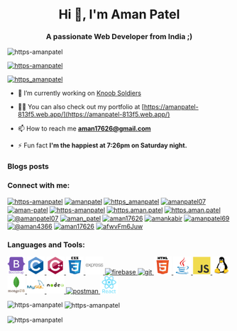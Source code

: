 <h1 align="center">Hi 👋, I'm Aman Patel</h1>
<h3 align="center">A passionate Web Developer from India ;)</h3>

<p align="left"> <img src="https://komarev.com/ghpvc/?username=https-amanpatel&label=Profile%20views&color=c865ec&style=flat" alt="https-amanpatel" /> </p>

<p align="left"> <a href="https://github.com/ryo-ma/github-profile-trophy"><img src="https://github-profile-trophy.vercel.app/?username=https-amanpatel" alt="https-amanpatel" /></a> </p>

<p align="left"> <a href="https://twitter.com/https_amanpatel" target="blank"><img src="https://img.shields.io/twitter/follow/https_amanpatel?logo=twitter&style=for-the-badge" alt="https_amanpatel" /></a> </p>

- 🔭 I’m currently working on [Knoob Soldiers](https://github.com/Realsantosm/keep-moving.git)

- 👨‍💻 You can also check out my portfolio at [https://amanpatel-813f5.web.app/](https://amanpatel-813f5.web.app/)

- 📫 How to reach me **aman17626@gmail.com**

- ⚡ Fun fact **I'm the happiest at 7:26pm on Saturday night.**

### Blogs posts
<!-- BLOG-POST-LIST:START -->
<!-- BLOG-POST-LIST:END -->

<h3 align="left">Connect with me:</h3>
<p align="left">
<a href="https://codepen.io/https-amanpatel" target="blank"><img align="center" src="https://raw.githubusercontent.com/rahuldkjain/github-profile-readme-generator/master/src/images/icons/Social/codepen.svg" alt="https-amanpatel" height="30" width="40" /></a>
<a href="https://dev.to/amanpatel" target="blank"><img align="center" src="https://raw.githubusercontent.com/rahuldkjain/github-profile-readme-generator/master/src/images/icons/Social/devto.svg" alt="amanpatel" height="30" width="40" /></a>
<a href="https://twitter.com/https_amanpatel" target="blank"><img align="center" src="https://raw.githubusercontent.com/rahuldkjain/github-profile-readme-generator/master/src/images/icons/Social/twitter.svg" alt="https_amanpatel" height="30" width="40" /></a>
<a href="https://linkedin.com/in/amanpatel07" target="blank"><img align="center" src="https://raw.githubusercontent.com/rahuldkjain/github-profile-readme-generator/master/src/images/icons/Social/linked-in-alt.svg" alt="amanpatel07" height="30" width="40" /></a>
<a href="https://stackoverflow.com/users/12423174/aman-patel" target="blank"><img align="center" src="https://raw.githubusercontent.com/rahuldkjain/github-profile-readme-generator/master/src/images/icons/Social/stack-overflow.svg" alt="aman-patel" height="30" width="40" /></a>
<a href="https://codesandbox.com/https-amanpatel" target="blank"><img align="center" src="https://raw.githubusercontent.com/rahuldkjain/github-profile-readme-generator/master/src/images/icons/Social/codesandbox.svg" alt="https-amanpatel" height="30" width="40" /></a>
<a href="https://fb.com/https.aman.patel" target="blank"><img align="center" src="https://raw.githubusercontent.com/rahuldkjain/github-profile-readme-generator/master/src/images/icons/Social/facebook.svg" alt="https.aman.patel" height="30" width="40" /></a>
<a href="https://instagram.com/https.aman.patel" target="blank"><img align="center" src="https://raw.githubusercontent.com/rahuldkjain/github-profile-readme-generator/master/src/images/icons/Social/instagram.svg" alt="https.aman.patel" height="30" width="40" /></a>
<a href="https://hashnode.com/@amanpatel07" target="blank"><img align="center" src="https://raw.githubusercontent.com/rahuldkjain/github-profile-readme-generator/master/src/images/icons/Social/hashnode.svg" alt="@amanpatel07" height="30" width="40" /></a>
<a href="https://www.codechef.com/users/aman_patel" target="blank"><img align="center" src="https://cdn.jsdelivr.net/npm/simple-icons@3.1.0/icons/codechef.svg" alt="aman_patel" height="30" width="40" /></a>
<a href="https://www.hackerrank.com/aman17626" target="blank"><img align="center" src="https://raw.githubusercontent.com/rahuldkjain/github-profile-readme-generator/master/src/images/icons/Social/hackerrank.svg" alt="aman17626" height="30" width="40" /></a>
<a href="https://codeforces.com/profile/amankabir" target="blank"><img align="center" src="https://raw.githubusercontent.com/rahuldkjain/github-profile-readme-generator/master/src/images/icons/Social/codeforces.svg" alt="amankabir" height="30" width="40" /></a>
<a href="https://www.leetcode.com/amanpatel69" target="blank"><img align="center" src="https://raw.githubusercontent.com/rahuldkjain/github-profile-readme-generator/master/src/images/icons/Social/leet-code.svg" alt="amanpatel69" height="30" width="40" /></a>
<a href="https://www.hackerearth.com/@aman4366" target="blank"><img align="center" src="https://raw.githubusercontent.com/rahuldkjain/github-profile-readme-generator/master/src/images/icons/Social/hackerearth.svg" alt="@aman4366" height="30" width="40" /></a>
<a href="https://auth.geeksforgeeks.org/user/aman17626" target="blank"><img align="center" src="https://raw.githubusercontent.com/rahuldkjain/github-profile-readme-generator/master/src/images/icons/Social/geeks-for-geeks.svg" alt="aman17626" height="30" width="40" /></a>
<a href="https://discord.gg/afwvFm6Juw" target="blank"><img align="center" src="https://raw.githubusercontent.com/rahuldkjain/github-profile-readme-generator/master/src/images/icons/Social/discord.svg" alt="afwvFm6Juw" height="30" width="40" /></a>
</p>

<h3 align="left">Languages and Tools:</h3>
<p align="left"> <a href="https://getbootstrap.com" target="_blank" rel="noreferrer"> <img src="https://raw.githubusercontent.com/devicons/devicon/master/icons/bootstrap/bootstrap-plain-wordmark.svg" alt="bootstrap" width="40" height="40"/> </a> <a href="https://www.cprogramming.com/" target="_blank" rel="noreferrer"> <img src="https://raw.githubusercontent.com/devicons/devicon/master/icons/c/c-original.svg" alt="c" width="40" height="40"/> </a> <a href="https://www.w3schools.com/cpp/" target="_blank" rel="noreferrer"> <img src="https://raw.githubusercontent.com/devicons/devicon/master/icons/cplusplus/cplusplus-original.svg" alt="cplusplus" width="40" height="40"/> </a> <a href="https://www.w3schools.com/css/" target="_blank" rel="noreferrer"> <img src="https://raw.githubusercontent.com/devicons/devicon/master/icons/css3/css3-original-wordmark.svg" alt="css3" width="40" height="40"/> </a> <a href="https://expressjs.com" target="_blank" rel="noreferrer"> <img src="https://raw.githubusercontent.com/devicons/devicon/master/icons/express/express-original-wordmark.svg" alt="express" width="40" height="40"/> </a> <a href="https://firebase.google.com/" target="_blank" rel="noreferrer"> <img src="https://www.vectorlogo.zone/logos/firebase/firebase-icon.svg" alt="firebase" width="40" height="40"/> </a> <a href="https://git-scm.com/" target="_blank" rel="noreferrer"> <img src="https://www.vectorlogo.zone/logos/git-scm/git-scm-icon.svg" alt="git" width="40" height="40"/> </a> <a href="https://www.w3.org/html/" target="_blank" rel="noreferrer"> <img src="https://raw.githubusercontent.com/devicons/devicon/master/icons/html5/html5-original-wordmark.svg" alt="html5" width="40" height="40"/> </a> <a href="https://www.java.com" target="_blank" rel="noreferrer"> <img src="https://raw.githubusercontent.com/devicons/devicon/master/icons/java/java-original.svg" alt="java" width="40" height="40"/> </a> <a href="https://developer.mozilla.org/en-US/docs/Web/JavaScript" target="_blank" rel="noreferrer"> <img src="https://raw.githubusercontent.com/devicons/devicon/master/icons/javascript/javascript-original.svg" alt="javascript" width="40" height="40"/> </a> <a href="https://www.linux.org/" target="_blank" rel="noreferrer"> <img src="https://raw.githubusercontent.com/devicons/devicon/master/icons/linux/linux-original.svg" alt="linux" width="40" height="40"/> </a> <a href="https://www.mongodb.com/" target="_blank" rel="noreferrer"> <img src="https://raw.githubusercontent.com/devicons/devicon/master/icons/mongodb/mongodb-original-wordmark.svg" alt="mongodb" width="40" height="40"/> </a> <a href="https://www.mysql.com/" target="_blank" rel="noreferrer"> <img src="https://raw.githubusercontent.com/devicons/devicon/master/icons/mysql/mysql-original-wordmark.svg" alt="mysql" width="40" height="40"/> </a> <a href="https://nodejs.org" target="_blank" rel="noreferrer"> <img src="https://raw.githubusercontent.com/devicons/devicon/master/icons/nodejs/nodejs-original-wordmark.svg" alt="nodejs" width="40" height="40"/> </a> <a href="https://postman.com" target="_blank" rel="noreferrer"> <img src="https://www.vectorlogo.zone/logos/getpostman/getpostman-icon.svg" alt="postman" width="40" height="40"/> </a> <a href="https://reactjs.org/" target="_blank" rel="noreferrer"> <img src="https://raw.githubusercontent.com/devicons/devicon/master/icons/react/react-original-wordmark.svg" alt="react" width="40" height="40"/> </a> </p>

<p><img align="left" src="https://github-readme-stats.vercel.app/api/top-langs?username=https-amanpatel&show_icons=true&theme=tokyonight&locale=en&layout=compact" alt="https-amanpatel" /></p>

<p>&nbsp;<img align="center" src="https://github-readme-stats.vercel.app/api?username=https-amanpatel&show_icons=true&theme=tokyonight&locale=en" alt="https-amanpatel" /></p>

<p><img align="center" src="https://github-readme-streak-stats.herokuapp.com/?user=https-amanpatel&theme=dark" alt="https-amanpatel" /></p>
